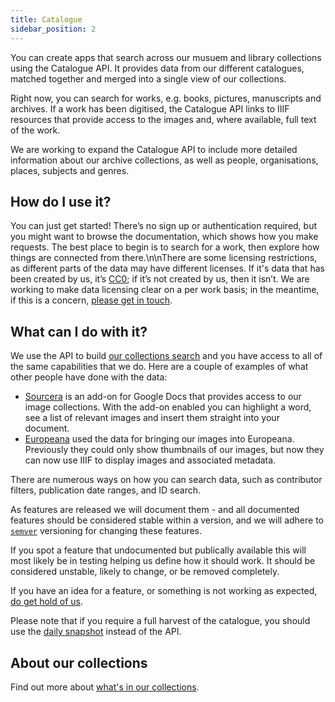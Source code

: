 ```yaml
---
title: Catalogue
sidebar_position: 2
---
```


You can create apps that search across our musuem and library collections using the Catalogue API. It provides data from our different catalogues, matched together and merged into a single view of our collections.

Right now, you can search for works, e.g. books, pictures, manuscripts and archives. If a work has been digitised, the Catalogue API links to IIIF resources that provide access to the images and, where available, full text of the work.

We are working to expand the Catalogue API to include more detailed information about our archive collections, as well as people, organisations, places, subjects and genres.

## How do I use it?

You can just get started! There’s no sign up or authentication required, but you might want to browse the documentation, which shows how you make requests. The best place to begin is to search for a work, then explore how things are connected from there.\n\nThere are some licensing restrictions, as different parts of the data may have different licenses. If it's data that has been created by us, it’s [CC0](https://creativecommons.org/publicdomain/zero/1.0/); if it’s not created by us, then it isn’t. We are working to make data licensing clear on a per work basis; in the meantime, if this is a concern, [please get in touch](mailto:digital@wellcomecollction.org).

## What can I do with it?

We use the API to build [our collections search](https://wellcomecollection.org/works) and you have access to all of the same capabilities that we do. Here are a couple of examples of what other people have done with the data:

* [Sourcera](https://chrome.google.com/webstore/detail/sourcera/jlgcbklkbenknacclbadbhpahmnpkagb) is an add-on for Google Docs that provides access to our image collections. With the add-on enabled you can highlight a word, see a list of relevant images and insert them straight into your document.
* [Europeana](https://www.europeana.eu) used the data for bringing our images into Europeana. Previously they could only show thumbnails of our images, but now they can now use IIIF to display images and associated metadata.

There are numerous ways on how you can search data, such as contributor filters, publication date ranges, and ID search.

As features are released we will document them - and all documented features should be considered stable within a version, and we will adhere to [`semver`](https://semver.org/) versioning for changing these features.

If you spot a feature that undocumented but publically available this will most likely be in testing helping us define how it should work. It should be considered unstable, likely to change, or be removed completely.

If you have an idea for a feature, or something is not working as expected, [do get hold of us](mailto:digital@wellcomecollection.org).

Please note that if you require a full harvest of the catalogue, you should use the [daily snapshot](datasets.md) instead of the API.

## About our collections

Find out more about [what's in our collections](https://wellcomecollection.org/pages/YE99nRAAACMAb7YE).
